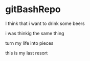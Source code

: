 # gitBashRepo

I think that i want to drink some beers 

i was thinkig the same thing 

turn my life into pieces 

this is my last resort 




